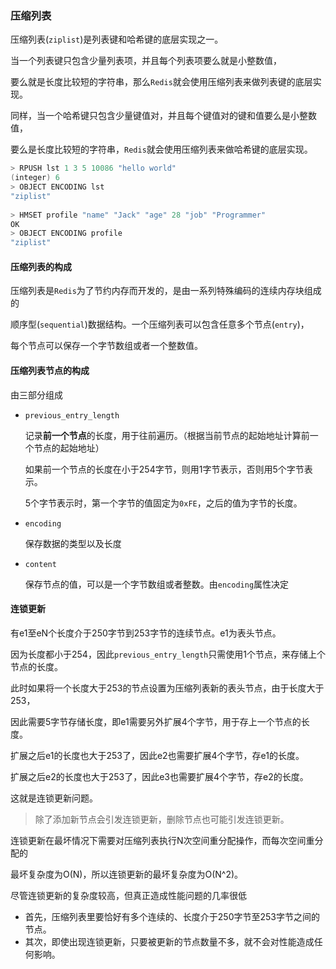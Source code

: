### 压缩列表

压缩列表(`ziplist`)是列表键和哈希键的底层实现之一。

当一个列表键只包含少量列表项，并且每个列表项要么就是小整数值，

要么就是长度比较短的字符串，那么`Redis`就会使用压缩列表来做列表键的底层实现。

同样，当一个哈希键只包含少量键值对，并且每个键值对的键和值要么是小整数值，

要么是长度比较短的字符串，`Redis`就会使用压缩列表来做哈希键的底层实现。

```c
> RPUSH lst 1 3 5 10086 "hello world"
(integer) 6
> OBJECT ENCODING lst
"ziplist"
    
> HMSET profile "name" "Jack" "age" 28 "job" "Programmer"
OK
> OBJECT ENCODING profile
"ziplist"
```



#### 压缩列表的构成

压缩列表是`Redis`为了节约内存而开发的，是由一系列特殊编码的连续内存块组成的

顺序型(`sequential`)数据结构。一个压缩列表可以包含任意多个节点(`entry`)，

每个节点可以保存一个字节数组或者一个整数值。 



#### 压缩列表节点的构成

由三部分组成

* `previous_entry_length`

  记录**前一个节点**的长度，用于往前遍历。（根据当前节点的起始地址计算前一个节点的起始地址）

  如果前一个节点的长度在小于254字节，则用1字节表示，否则用5个字节表示。

  5个字节表示时，第一个字节的值固定为`0xFE`，之后的值为字节的长度。

* `encoding`

  保存数据的类型以及长度

* `content`

  保存节点的值，可以是一个字节数组或者整数。由`encoding`属性决定



####  连锁更新

有e1至eN个长度介于250字节到253字节的连续节点。e1为表头节点。

因为长度都小于254，因此`previous_entry_length`只需使用1个节点，来存储上个节点的长度。

此时如果将一个长度大于253的节点设置为压缩列表新的表头节点，由于长度大于253，

因此需要5字节存储长度，即e1需要另外扩展4个字节，用于存上一个节点的长度。

扩展之后e1的长度也大于253了，因此e2也需要扩展4个字节，存e1的长度。

扩展之后e2的长度也大于253了，因此e3也需要扩展4个字节，存e2的长度。

这就是连锁更新问题。

> 除了添加新节点会引发连锁更新，删除节点也可能引发连锁更新。

连锁更新在最坏情况下需要对压缩列表执行N次空间重分配操作，而每次空间重分配的

最坏复杂度为O(N)，所以连锁更新的最坏复杂度为O(N^2)。

尽管连锁更新的复杂度较高，但真正造成性能问题的几率很低

* 首先，压缩列表里要恰好有多个连续的、长度介于250字节至253字节之间的节点。
* 其次，即使出现连锁更新，只要被更新的节点数量不多，就不会对性能造成任何影响。

